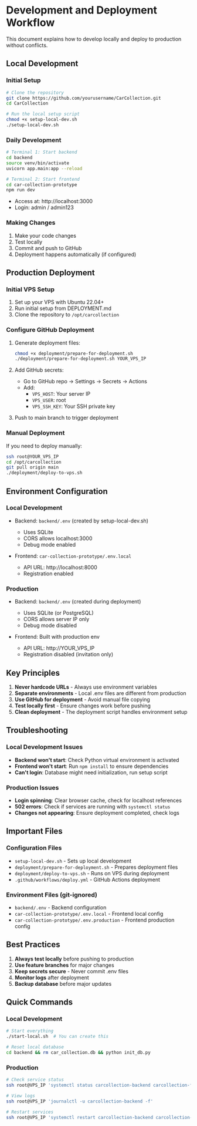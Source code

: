 # Development and Deployment Workflow

This document explains how to develop locally and deploy to production without conflicts.

## Local Development

### Initial Setup
```bash
# Clone the repository
git clone https://github.com/yourusername/CarCollection.git
cd CarCollection

# Run the local setup script
chmod +x setup-local-dev.sh
./setup-local-dev.sh
```

### Daily Development
```bash
# Terminal 1: Start backend
cd backend
source venv/bin/activate
uvicorn app.main:app --reload

# Terminal 2: Start frontend
cd car-collection-prototype
npm run dev
```

- Access at: http://localhost:3000
- Login: admin / admin123

### Making Changes
1. Make your code changes
2. Test locally
3. Commit and push to GitHub
4. Deployment happens automatically (if configured)

## Production Deployment

### Initial VPS Setup
1. Set up your VPS with Ubuntu 22.04+
2. Run initial setup from DEPLOYMENT.md
3. Clone the repository to `/opt/carcollection`

### Configure GitHub Deployment
1. Generate deployment files:
   ```bash
   chmod +x deployment/prepare-for-deployment.sh
   ./deployment/prepare-for-deployment.sh YOUR_VPS_IP
   ```

2. Add GitHub secrets:
   - Go to GitHub repo → Settings → Secrets → Actions
   - Add:
     - `VPS_HOST`: Your server IP
     - `VPS_USER`: root
     - `VPS_SSH_KEY`: Your SSH private key

3. Push to main branch to trigger deployment

### Manual Deployment
If you need to deploy manually:
```bash
ssh root@YOUR_VPS_IP
cd /opt/carcollection
git pull origin main
./deployment/deploy-to-vps.sh
```

## Environment Configuration

### Local Development
- Backend: `backend/.env` (created by setup-local-dev.sh)
  - Uses SQLite
  - CORS allows localhost:3000
  - Debug mode enabled
  
- Frontend: `car-collection-prototype/.env.local`
  - API URL: http://localhost:8000
  - Registration enabled

### Production
- Backend: `backend/.env` (created during deployment)
  - Uses SQLite (or PostgreSQL)
  - CORS allows server IP only
  - Debug mode disabled
  
- Frontend: Built with production env
  - API URL: http://YOUR_VPS_IP
  - Registration disabled (invitation only)

## Key Principles

1. **Never hardcode URLs** - Always use environment variables
2. **Separate environments** - Local .env files are different from production
3. **Use GitHub for deployment** - Avoid manual file copying
4. **Test locally first** - Ensure changes work before pushing
5. **Clean deployment** - The deployment script handles environment setup

## Troubleshooting

### Local Development Issues
- **Backend won't start**: Check Python virtual environment is activated
- **Frontend won't start**: Run `npm install` to ensure dependencies
- **Can't login**: Database might need initialization, run setup script

### Production Issues
- **Login spinning**: Clear browser cache, check for localhost references
- **502 errors**: Check if services are running with `systemctl status`
- **Changes not appearing**: Ensure deployment completed, check logs

## Important Files

### Configuration Files
- `setup-local-dev.sh` - Sets up local development
- `deployment/prepare-for-deployment.sh` - Prepares deployment files
- `deployment/deploy-to-vps.sh` - Runs on VPS during deployment
- `.github/workflows/deploy.yml` - GitHub Actions deployment

### Environment Files (git-ignored)
- `backend/.env` - Backend configuration
- `car-collection-prototype/.env.local` - Frontend local config
- `car-collection-prototype/.env.production` - Frontend production config

## Best Practices

1. **Always test locally** before pushing to production
2. **Use feature branches** for major changes
3. **Keep secrets secure** - Never commit .env files
4. **Monitor logs** after deployment
5. **Backup database** before major updates

## Quick Commands

### Local Development
```bash
# Start everything
./start-local.sh  # You can create this

# Reset local database
cd backend && rm car_collection.db && python init_db.py
```

### Production
```bash
# Check service status
ssh root@VPS_IP 'systemctl status carcollection-backend carcollection-frontend'

# View logs
ssh root@VPS_IP 'journalctl -u carcollection-backend -f'

# Restart services
ssh root@VPS_IP 'systemctl restart carcollection-backend carcollection-frontend'
```